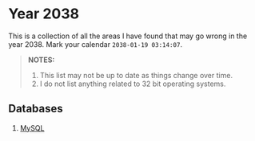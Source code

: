 # Year 2038

This is a collection of all the areas I have found that may go wrong in the year 2038. Mark your calendar `2038-01-19 03:14:07`.

> **NOTES:**
>
> 1. This list may not be up to date as things change over time.
> 2. I do not list anything related to 32 bit operating systems.


## Databases

1. [MySQL](mysql.md)

